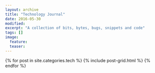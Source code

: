 ```yaml
---
layout: archive
title: "Technology Journal"
date: 2016-05-30
modified:
excerpt: "A collection of bits, bytes, bugs, snippets and code"
tags: []
image:
  feature:
  teaser:
---
```


<div class="tiles">
{% for post in site.categories.tech %}
  {% include post-grid.html %}
{% endfor %}
</div><!-- /.tiles -->
